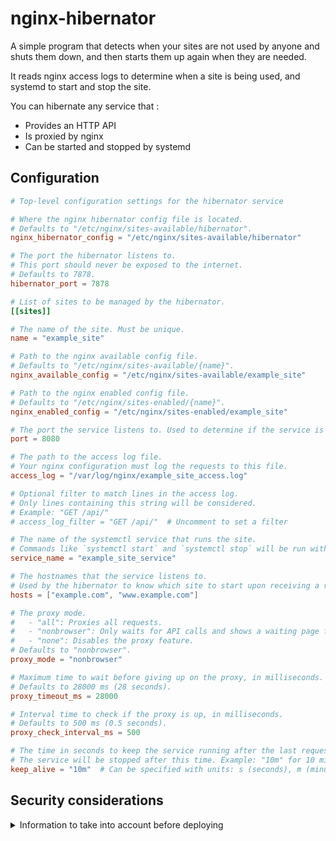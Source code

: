 # nginx-hibernator

A simple program that detects when your sites are not used by anyone and shuts them down, and then starts them up again when they are needed.

It reads nginx access logs to determine when a site is being used, and systemd to start and stop the site.

You can hibernate any service that :
- Provides an HTTP API
- Is proxied by nginx
- Can be started and stopped by systemd

## Configuration

<!--
Generate the following sample using this chatgpt prompt:

> Generate a sample config toml including all comments and all fields
-->

```toml
# Top-level configuration settings for the hibernator service

# Where the nginx hibernator config file is located.
# Defaults to "/etc/nginx/sites-available/hibernator".
nginx_hibernator_config = "/etc/nginx/sites-available/hibernator"

# The port the hibernator listens to.
# This port should never be exposed to the internet.
# Defaults to 7878.
hibernator_port = 7878

# List of sites to be managed by the hibernator.
[[sites]]

# The name of the site. Must be unique.
name = "example_site"

# Path to the nginx available config file.
# Defaults to "/etc/nginx/sites-available/{name}".
nginx_available_config = "/etc/nginx/sites-available/example_site"

# Path to the nginx enabled config file.
# Defaults to "/etc/nginx/sites-enabled/{name}".
nginx_enabled_config = "/etc/nginx/sites-enabled/example_site"

# The port the service listens to. Used to determine if the service is up.
port = 8080

# The path to the access log file.
# Your nginx configuration must log the requests to this file.
access_log = "/var/log/nginx/example_site_access.log"

# Optional filter to match lines in the access log.
# Only lines containing this string will be considered.
# Example: "GET /api/"
# access_log_filter = "GET /api/"  # Uncomment to set a filter

# The name of the systemctl service that runs the site.
# Commands like `systemctl start` and `systemctl stop` will be run with this name.
service_name = "example_site_service"

# The hostnames that the service listens to.
# Used by the hibernator to know which site to start upon receiving a request.
hosts = ["example.com", "www.example.com"]

# The proxy mode.
#   - "all": Proxies all requests.
#   - "nonbrowser": Only waits for API calls and shows a waiting page for browser users.
#   - "none": Disables the proxy feature.
# Defaults to "nonbrowser".
proxy_mode = "nonbrowser"

# Maximum time to wait before giving up on the proxy, in milliseconds.
# Defaults to 28000 ms (28 seconds).
proxy_timeout_ms = 28000

# Interval time to check if the proxy is up, in milliseconds.
# Defaults to 500 ms (0.5 seconds).
proxy_check_interval_ms = 500

# The time in seconds to keep the service running after the last request.
# The service will be stopped after this time. Example: "10m" for 10 minutes.
keep_alive = "10m"  # Can be specified with units: s (seconds), m (minutes), h (hours), d (days)
```

## Security considerations

<details>
<summary>Information to take into account before deploying</summary>

### Access violations

If you are using nginx to restrict access to pages, please note that unless you set `proxy_mode=none` in each site configuration, some requests might bypass nginx and be proxied directly by the hibernator.

If your service handles authentication by itself, you are fine keeping the default.

### Malware

This program needs to run as root. Hence, I have kept the dependencies to a minimum. Here is the dependency tree :


```
nginx-hibernator v0.1.0 (/home/mubelotix/projects/nginx-site-hibernator)
├── anyhow v1.0.93
├── chrono v0.4.38
│   ├── iana-time-zone v0.1.61
│   └── num-traits v0.2.19
│       [build-dependencies]
│       └── autocfg v1.4.0
├── env_logger v0.11.5
│   ├── anstream v0.6.18
│   │   ├── anstyle v1.0.10
│   │   ├── anstyle-parse v0.2.6
│   │   │   └── utf8parse v0.2.2
│   │   ├── anstyle-query v1.1.2
│   │   ├── colorchoice v1.0.3
│   │   ├── is_terminal_polyfill v1.70.1
│   │   └── utf8parse v0.2.2
│   ├── anstyle v1.0.10
│   ├── env_filter v0.1.2
│   │   ├── log v0.4.22
│   │   └── regex v1.11.1
│   │       ├── aho-corasick v1.1.3
│   │       │   └── memchr v2.7.4
│   │       ├── memchr v2.7.4
│   │       ├── regex-automata v0.4.8
│   │       │   ├── aho-corasick v1.1.3 (*)
│   │       │   ├── memchr v2.7.4
│   │       │   └── regex-syntax v0.8.5
│   │       └── regex-syntax v0.8.5
│   ├── humantime v2.1.0
│   └── log v0.4.22
├── log v0.4.22
├── rev_lines v0.3.0
│   └── thiserror v1.0.68
│       └── thiserror-impl v1.0.68 (proc-macro)
│           ├── proc-macro2 v1.0.89
│           │   └── unicode-ident v1.0.13
│           ├── quote v1.0.37
│           │   └── proc-macro2 v1.0.89 (*)
│           └── syn v2.0.87
│               ├── proc-macro2 v1.0.89 (*)
│               ├── quote v1.0.37 (*)
│               └── unicode-ident v1.0.13
├── serde v1.0.214
│   └── serde_derive v1.0.214 (proc-macro)
│       ├── proc-macro2 v1.0.89 (*)
│       ├── quote v1.0.37 (*)
│       └── syn v2.0.87 (*)
└── toml v0.8.19
    ├── serde v1.0.214 (*)
    ├── serde_spanned v0.6.8
    │   └── serde v1.0.214 (*)
    ├── toml_datetime v0.6.8
    │   └── serde v1.0.214 (*)
    └── toml_edit v0.22.22
        ├── indexmap v2.6.0
        │   ├── equivalent v1.0.1
        │   └── hashbrown v0.15.1
        ├── serde v1.0.214 (*)
        ├── serde_spanned v0.6.8 (*)
        ├── toml_datetime v0.6.8 (*)
        └── winnow v0.6.20
```

You might get the hibernator to run as non-root using sudo's command whitelist feature. This might require forking the project to add "sudo" in front of the commands.
</details>
